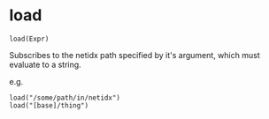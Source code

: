 # load

```
load(Expr)
```

Subscribes to the netidx path specified by it's argument, which must
evaluate to a string.

e.g.
```
load("/some/path/in/netidx")
load("[base]/thing")
```


